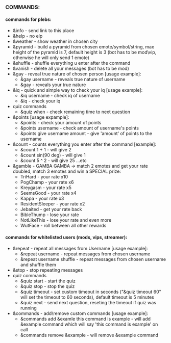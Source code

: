 ### COMMANDS: 
#### commands for plebs:
* &info - send link to this place
* &help - no elp
* &weather - show weather in chosen city
* &pyramid - build a pyramid from chosen emote/symbol/string, max height of the pyramid is 7, default height is 3 (bot has to be mod\vip, otherwise he will only send 1 emote)
* &shuffle - shuffle everything u enter after the command
* &vanish - delete all your messages (bot has to be mod)
* &gay - reveal true nature of chosen person [usage example]:
  - &gay username - reveals true nature of username
  - &gay - reveals your true nature
* &iq - quick and simple way to check your iq [usage example]:
  - &iq username - check iq of username
  - &iq - check your iq
* quiz commands
  - &quiz when - check remaining time to next question
* &points [usage expample]:
  - &points - check your amount of points
  - &points username - check amount of username's points
  - &points give username amount - give 'amount' of points to the username
* &count - counts everything you enter after the command [example]:
  - &count 1 + 1 - will give 2
  - &count sin(90 deg) - will give 1
  - &count 5 ^ 2 - will give 25 ...etc
* &gamble - GAMBA GAMBA -> match 2 emotes and get your rate doubled, match 3 emotes and win a SPECIAL prize:
  - TriHard - your rate x10
  - PogChamp - your rate x6
  - Kreygasm - your rate x5
  - SeemsGood - your rate x4
  - Kappa - your rate x3
  - ResidentSleeper - your rate x2
  - Jebaited - get your rate back
  - BibleThump - lose your rate
  - NotLikeThis - lose your rate and even more
  - WutFace - roll between all other rewards
#### commands for whitelisted users (mods, vips, streamer):
* &repeat - repeat all messages from Username [usage example]:
  - &repeat username - repeat messages from chosen username
  - &repeat username shuffle - repeat messages from chosen username and shuffle them
* &stop - stop repeating messages
* quiz commands
  - &quiz start - start the quiz
  - &quiz stop - stop the quiz
  - &quiz timeout - set custom timeout in seconds ("&quiz timeout 60" will set the timeout to 60 seconds), default timeout is 5 minutes
  - &quiz next - send next question, reseting the timeout if quiz was running
* &commands - add\remove custom commands [usage example]:
  - &commands add &examle this command is example - will add &example command which will say 'this command is example' on call
  - &commands remove &example - will remove &example command
